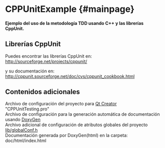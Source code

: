 CPPUnitExample     {#mainpage}
==============

#### Ejemplo del uso de la metodología TDD usando C++ y las librerías CppUnit.

Librerías CppUnit
---------------
Puedes encontrar las librerías CppUnit en: <br>
http://sourceforge.net/projects/cppunit/

y su documentación en: <br>
http://cppunit.sourceforge.net/doc/cvs/cppunit_cookbook.html

Contenidos adicionales
----------------------
Archivo de configuración del proyecto para [Qt Creator](https://qt-project.org/) "CPPUnitTesting.pro" <br>
Archivo de configuración para la generación automática de documentación usando [DoxyGen](http://www.doxygen.org/) <br>
Archivo adicional de configuración de atributos globales del proyecto  [lib/globalConf.h](global_conf_8h.html)<br>
Documentación generada por DoxyGen(html) en la carpeta: doc/html/index.html

